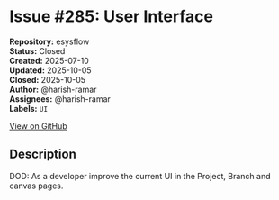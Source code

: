 # Issue #285: User Interface

**Repository:** esysflow  
**Status:** Closed  
**Created:** 2025-07-10  
**Updated:** 2025-10-05  
**Closed:** 2025-10-05  
**Author:** @harish-ramar  
**Assignees:** @harish-ramar  
**Labels:** `UI`  

[View on GitHub](https://github.com/Simtestlab/esysflow/issues/285)

## Description

DOD: As a developer improve the current UI in the Project, Branch and canvas pages.
